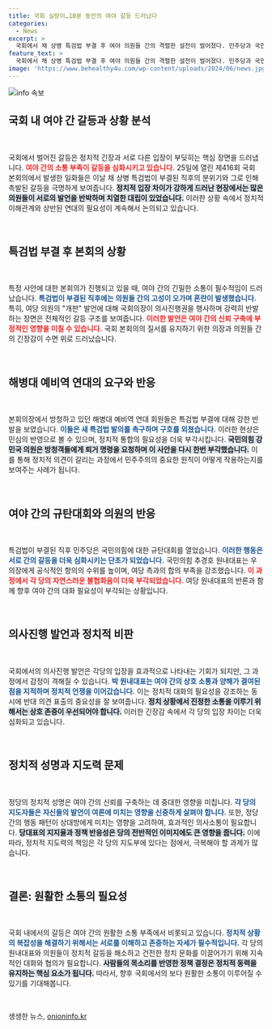 ```yaml
---
title: 국회 실랑이…10분 동안의 여야 갈등 드러났다
categories:
  - News
excerpt: >
  국회에서 채 상병 특검법 부결 후 여야 의원들 간의 격렬한 설전이 벌어졌다. 민주당과 국민의힘은 규탄대회와 관련해 상대를 항의하며 대립, 개판 발언으로 본회의장이 발칵 뒤집혔다. 누가 진정한 국민의 대변자인지 묻는 치열한 논란에 귀추가 주목된다!
feature_text: >
  국회에서 채 상병 특검법 부결 후 여야 의원들 간의 격렬한 설전이 벌어졌다. 민주당과 국민의힘은 규탄대회와 관련해 상대를 항의하며 대립, 개판 발언으로 본회의장이 발칵 뒤집혔다. 누가 진정한 국민의 대변자인지 묻는 치열한 논란에 귀추가 주목된다!
image: 'https://www.behealthy4u.com/wp-content/uploads/2024/06/news.jpg'
---
```


<p><img src="https://www.behealthy4u.com/wp-content/uploads/2024/06/news.jpg" alt="info 속보" /></p>

<h2 data-ke-size="size26">국회 내 여야 간 갈등과 상황 분석</h2>

<p data-ke-size="size16">&nbsp;</p>

<p>국회에서 벌어진 갈등은 정치적 긴장과 서로 다른 입장이 부딪히는 핵심 장면을 드러냅니다. <b><span style="color: #ee2323;">여야 간의 소통 부족이 갈등을 심화시키고 있습니다.</span></b> 25일에 열린 제416회 국회 본회의에서 발생한 일화들은 이날 채 상병 특검법이 부결된 직후의 분위기와 그로 인해 촉발된 갈등을 극명하게 보여줍니다. <b><span style="background-color: #21538527;">정치적 입장 차이가 강하게 드러난 현장에서는 많은 의원들이 서로의 발언을 반박하며 치열한 대립이 있었습니다.</span></b> 이러한 상황 속에서 정치적 이해관계와 상반된 연대의 필요성이 계속해서 논의되고 있습니다.</p>

<p data-ke-size="size16">&nbsp;</p>

<h2 data-ke-size="size26">특검법 부결 후 본회의 상황</h2>

<p data-ke-size="size16">&nbsp;</p>

<p>특정 사안에 대한 본회의가 진행되고 있을 때, 여야 간의 긴밀한 소통이 필수적임이 드러났습니다. <b><span style="color: #1a5490;">특검법이 부결된 직후에는 의원들 간의 고성이 오가며 혼란이 발생했습니다.</span></b> 특히, 여당 의원의 "개판" 발언에 대해 국회의장이 의사진행권을 행사하며 강력히 반발하는 장면은 전체적인 갈등 구조를 보여줍니다. <b><span style="color: #ee2323;">이러한 발언은 여야 간의 신뢰 구축에 부정적인 영향을 미칠 수 있습니다.</span></b> 국회 본회의의 질서를 유지하기 위한 의장과 의원들 간의 긴장감이 수면 위로 드러났습니다.</p>

<p data-ke-size="size16">&nbsp;</p>

<h2 data-ke-size="size26">해병대 예비역 연대의 요구와 반응</h2>

<p data-ke-size="size16">&nbsp;</p>

<p>본회의장에서 방청하고 있던 해병대 예비역 연대 회원들은 특검법 부결에 대해 강한 반발을 보였습니다. <b><span style="color: #1a5490;">이들은 새 특검법 발의를 촉구하며 구호를 외쳤습니다.</span></b> 이러한 현상은 민심의 반영으로 볼 수 있으며, 정치적 통합의 필요성을 더욱 부각시킵니다. <b><span style="background-color: #21538527;">국민의힘 강민국 의원은 방청객들에게 퇴거 명령을 요청하며 이 사안을 다시 한번 부각했습니다.</span></b> 이를 통해 정치적 의견이 갈리는 과정에서 민주주의의 중요한 원칙이 어떻게 작용하는지를 보여주는 사례가 됩니다.</p>

<p data-ke-size="size16">&nbsp;</p>

<h2 data-ke-size="size26">여야 간의 규탄대회와 의원의 반응</h2>

<p data-ke-size="size16">&nbsp;</p>

<p>특검법이 부결된 직후 민주당은 국민의힘에 대한 규탄대회를 열었습니다. <b><span style="color: #1a5490;">이러한 행동은 서로 간의 갈등을 더욱 심화시키는 단초가 되었습니다.</span></b> 국민의힘 추경호 원내대표는 우 의장에게 공식적인 항의의 수위를 높이며, 여당 측과의 합의 부족을 강조했습니다. <b><span style="color: #ee2323;">이 과정에서 각 당의 자연스러운 불협화음이 더욱 부각되었습니다.</span></b> 여당 원내대표의 반론과 함께 향후 여야 간의 대화 필요성이 부각되는 상황입니다.</p>

<p data-ke-size="size16">&nbsp;</p>

<h2 data-ke-size="size26">의사진행 발언과 정치적 비판</h2>

<p data-ke-size="size16">&nbsp;</p>

<p>국회에서의 의사진행 발언은 각당의 입장을 효과적으로 나타내는 기회가 되지만, 그 과정에서 감정이 격해질 수 있습니다. <b><span style="color: #1a5490;">박 원내대표는 여야 간의 상호 소통과 양해가 결여된 점을 지적하며 정치적 언쟁을 이어갔습니다.</span></b> 이는 정치적 대화의 필요성을 강조하는 동시에 반대 의견 표출의 중요성을 잘 보여줍니다. <b><span style="background-color: #21538527;">정치 상황에서 진정한 소통을 이루기 위해서는 상호 존중이 우선되어야 합니다.</span></b> 이러한 긴장감 속에서 각 당의 입장 차이는 더욱 심화되고 있습니다.</p>

<p data-ke-size="size16">&nbsp;</p>

<h2 data-ke-size="size26">정치적 성명과 지도력 문제</h2>

<p data-ke-size="size16">&nbsp;</p>

<p>정당의 정치적 성명은 여야 간의 신뢰를 구축하는 데 중대한 영향을 미칩니다. <b><span style="color: #1a5490;">각 당의 지도자들은 자신들의 발언이 여론에 미치는 영향을 신중하게 살펴야 합니다.</span></b> 또한, 정당 간의 행동 패턴이 상대방에게 미치는 영향을 고려하여, 효과적인 의사소통이 필요합니다. <b><span style="background-color: #21538527;">당대표의 지지율과 정책 반응성은 당의 전반적인 이미지에도 큰 영향을 줍니다.</span></b> 이에 따라, 정치적 지도력의 책임은 각 당의 지도부에 있다는 점에서, 극복해야 할 과제가 많습니다.</p>

<p data-ke-size="size16">&nbsp;</p>

<h2 data-ke-size="size26">결론: 원활한 소통의 필요성</h2>

<p data-ke-size="size16">&nbsp;</p>

<p>국회 내에서의 갈등은 여야 간의 원활한 소통 부족에서 비롯되고 있습니다. <b><span style="color: #1a5490;">정치적 상황의 복잡성을 해결하기 위해서는 서로를 이해하고 존중하는 자세가 필수적입니다.</span></b> 각 당의 원내대표와 의원들이 정치적 갈등을 해소하고 건전한 정치 문화를 이끌어가기 위해 지속적인 대화와 협의가 필요합니다. <b><span style="background-color: #21538527;">사람들의 목소리를 반영한 정책 결정은 정치적 동력을 유지하는 핵심 요소가 됩니다.</span></b> 따라서, 향후 국회에서의 보다 원활한 소통이 이루어질 수 있기를 기대해봅니다.</p>

<p data-ke-size="size16">&nbsp;</p>
생생한 뉴스, <a href="https://onioninfo.kr" rel="dofollow">onioninfo.kr</a>


